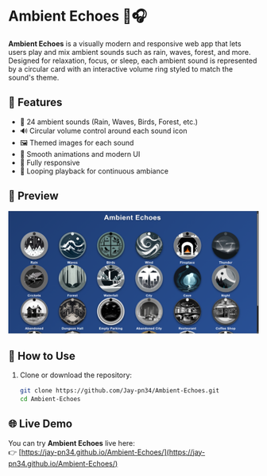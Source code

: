 # Ambient Echoes 🌿🎧

**Ambient Echoes** is a visually modern and responsive web app that lets users play and mix ambient sounds such as rain, waves, forest, and more. Designed for relaxation, focus, or sleep, each ambient sound is represented by a circular card with an interactive volume ring styled to match the sound's theme.

## 🌟 Features

- 🎵 24 ambient sounds (Rain, Waves, Birds, Forest, etc.)
- 🔊 Circular volume control around each sound icon
- 🖼️ Themed images for each sound
- 💫 Smooth animations and modern UI
- 📱 Fully responsive
- 🔁 Looping playback for continuous ambiance

## 📸 Preview

![Ambient Echoes Screenshot](image.png) <!-- Replace with actual screenshot filename -->

## 🚀 How to Use

1. Clone or download the repository:
   ```bash
   git clone https://github.com/Jay-pn34/Ambient-Echoes.git
   cd Ambient-Echoes

## 🌐 Live Demo

You can try **Ambient Echoes** live here:  
👉 [https://jay-pn34.github.io/Ambient-Echoes/](https://jay-pn34.github.io/Ambient-Echoes/)

